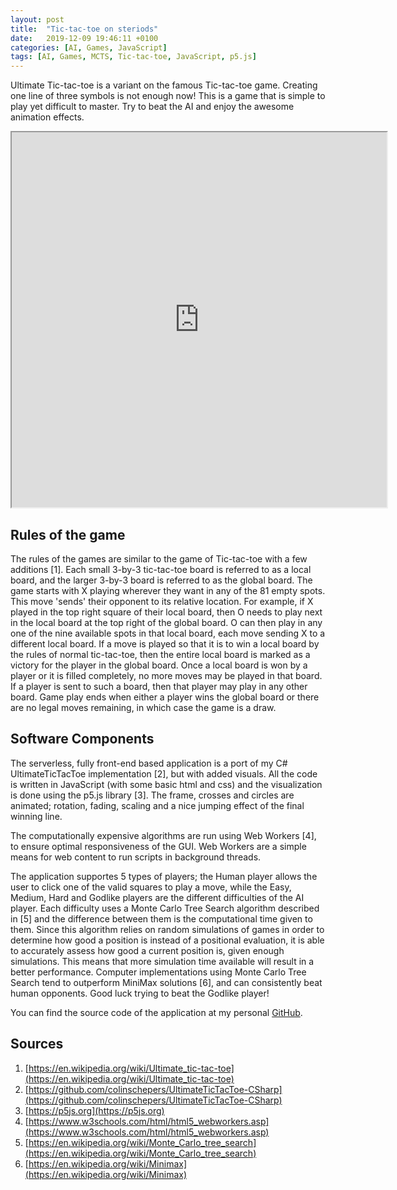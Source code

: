 ```yaml
---
layout: post
title:  "Tic-tac-toe on steriods"
date:   2019-12-09 19:46:11 +0100
categories: [AI, Games, JavaScript]
tags: [AI, Games, MCTS, Tic-tac-toe, JavaScript, p5.js]
--- 
```

Ultimate Tic-tac-toe is a variant on the famous Tic-tac-toe game. Creating one line of three symbols is not enough now! This is a game that is simple to play yet difficult to master. Try to beat the AI and enjoy the awesome animation effects. 

<p><div style="text-align:center;"><iframe src="https://colinschepers.github.io/UltimateTicTacToeJS/" width="600pt" height="600pt"></iframe></div></p>

## Rules of the game

The rules of the games are similar to the game of Tic-tac-toe with a few additions [1]. Each small 3-by-3 tic-tac-toe board is referred to as a local board, and the larger 3-by-3 board is referred to as the global board. The game starts with X playing wherever they want in any of the 81 empty spots. This move 'sends' their opponent to its relative location. For example, if X played in the top right square of their local board, then O needs to play next in the local board at the top right of the global board. O can then play in any one of the nine available spots in that local board, each move sending X to a different local board. If a move is played so that it is to win a local board by the rules of normal tic-tac-toe, then the entire local board is marked as a victory for the player in the global board. Once a local board is won by a player or it is filled completely, no more moves may be played in that board. If a player is sent to such a board, then that player may play in any other board. Game play ends when either a player wins the global board or there are no legal moves remaining, in which case the game is a draw.

## Software Components

The serverless, fully front-end based application is a port of my C# UltimateTicTacToe implementation [2], but with added visuals. All the code is written in JavaScript (with some basic html and css) and the visualization is done using the p5.js library [3]. The frame, crosses and circles are animated; rotation, fading, scaling and a nice jumping effect of the final winning line.

The computationally expensive algorithms are run using Web Workers [4], to ensure optimal responsiveness of the GUI. Web Workers are a simple means for web content to run scripts in background threads.

The application supportes 5 types of players; the Human player allows the user to click one of the valid squares to play a move, while the Easy, Medium, Hard and Godlike players are the different difficulties of the AI player. Each difficulty uses a Monte Carlo Tree Search algorithm described in [5] and the difference between them is the computational time given to them. Since this algorithm relies on random simulations of games in order to determine how good a position is instead of a positional evaluation, it is able to accurately assess how good a current position is, given enough simulations. This means that more simulation time available will result in a better performance. Computer implementations using Monte Carlo Tree Search tend to outperform MiniMax solutions [6], and can consistently beat human opponents. Good luck trying to beat the Godlike player!

You can find the source code of the application at my personal [GitHub](https://github.com/colinschepers/UltimateTicTacToeJs).

## Sources

1. [https://en.wikipedia.org/wiki/Ultimate_tic-tac-toe](https://en.wikipedia.org/wiki/Ultimate_tic-tac-toe)
2. [https://github.com/colinschepers/UltimateTicTacToe-CSharp](https://github.com/colinschepers/UltimateTicTacToe-CSharp)
3. [https://p5js.org](https://p5js.org)
4. [https://www.w3schools.com/html/html5_webworkers.asp](https://www.w3schools.com/html/html5_webworkers.asp)
5. [https://en.wikipedia.org/wiki/Monte_Carlo_tree_search](https://en.wikipedia.org/wiki/Monte_Carlo_tree_search)
6. [https://en.wikipedia.org/wiki/Minimax](https://en.wikipedia.org/wiki/Minimax)